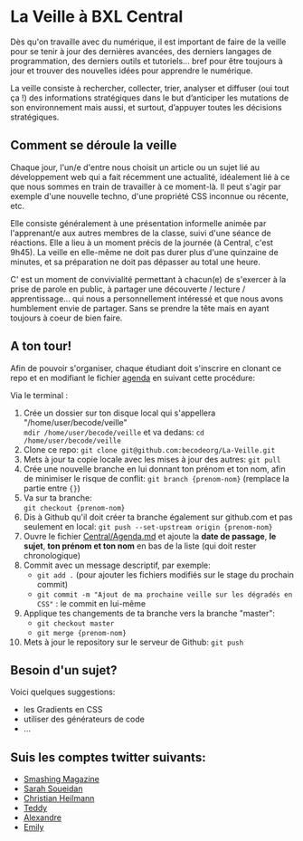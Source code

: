 # La Veille à BXL Central 

Dès qu'on travaille avec du numérique, il est important de faire de la veille pour se tenir à jour des dernières avancées, des derniers langages de programmation, des derniers outils et tutoriels... bref pour être toujours à jour et trouver des nouvelles idées pour apprendre le numérique.  

La veille consiste à rechercher, collecter, trier, analyser et diffuser (oui tout ça !) des informations stratégiques dans le but d’anticiper les mutations de son environnement mais aussi, et surtout, d’appuyer toutes les décisions stratégiques.

## Comment se déroule la veille
Chaque jour, l'un/e d'entre nous choisit un article ou un sujet lié au développement web qui a fait récemment une actualité, idéalement lié à ce que nous sommes en train de travailler à ce moment-là. Il peut s'agir par exemple d'une nouvelle techno, d'une propriété CSS inconnue ou récente, etc. 

Elle consiste généralement à une présentation informelle animée par l'apprenant/e aux autres membres de la classe, suivi d'une séance de réactions. Elle a lieu à un moment précis de la journée (à Central, c'est 9h45). La veille en elle-même ne doit pas durer plus d'une quinzaine de minutes, et sa préparation ne doit pas dépasser au total une heure. 

C' est un moment de convivialité permettant à chacun(e) de s'exercer à la prise de parole en public, à partager une découverte / lecture / apprentissage... qui nous a personnellement intéressé et que nous avons humblement envie de partager. Sans se prendre la tête mais en ayant toujours à coeur de bien faire.

## A ton tour!
Afin de pouvoir s'organiser, chaque étudiant doit s'inscrire en clonant ce repo et en modifiant le fichier [agenda](./agenda.md) en suivant cette procédure:

Via le terminal :  

1. Crée un dossier sur ton disque local qui s'appellera "/home/user/becode/veille"   
`mdir /home/user/becode/veille` et va dedans: `cd /home/user/becode/veille`
1. Clone ce repo:   `git clone git@github.com:becodeorg/La-Veille.git`  
1. Mets à jour ta copie locale avec les mises à jour des autres:   `git pull`  
1. Crée une nouvelle branche en lui donnant ton prénom et ton nom, afin de minimiser le risque de conflit:    `git branch {prenom-nom}` (remplace la partie entre `{}`)
1. Va sur ta branche:  
 `git checkout {prenom-nom}`   
1. Dis à Github qu'il doit créer ta branche également sur github.com et pas seulement en local: 
 `git push --set-upstream origin {prenom-nom}`  
1. Ouvre le fichier [Central/Agenda.md](agenda.md) et ajoute la **date de passage**, **le sujet**, **ton prénom et ton nom** en bas de la liste (qui doit rester chronologique)  
1. Commit avec un message descriptif, par exemple:  
   - `git add .` (pour ajouter les fichiers modifiés sur le stage du prochain commit)  
   - `git commit -m "Ajout de ma prochaine veille sur les dégradés en CSS"` : le commit en lui-même   
1. Applique tes changements de ta branche vers la branche "master":   
   - `git checkout master`  
   - `git merge {prenom-nom}`  
1. Mets à jour le repository sur le serveur de Github:  `git push`


## Besoin d'un sujet?

Voici quelques suggestions:  
- les Gradients en CSS  
- utiliser des générateurs de code  
- ... 

## Suis les comptes twitter suivants:
- [Smashing Magazine](https://twitter.com/smashingmag)
- [Sarah Soueidan](https://twitter.com/SaraSoueidan)
- [Christian Heilmann](https://twitter.com/codepo8)
- [Teddy](https://twitter.com/teddykishi)
- [Alexandre](https://twitter.com/pixeline)
- [Emily](https://twitter.com/miloon)
